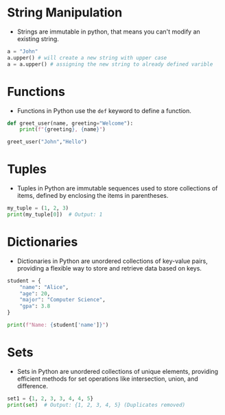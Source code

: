 # String Manipulation

- Strings are immutable in python, that means you can't modify an existing string.
```python
a = "John"
a.upper() # will create a new string with upper case
a = a.upper() # assigning the new string to already defined varible
```

# Functions

- Functions in Python use the ```def``` keyword to define a function.
```python
def greet_user(name, greeting="Welcome"):
    print(f"{greeting}, {name}")

greet_user("John","Hello")
```

# Tuples

- Tuples in Python are immutable sequences used to store collections of items, defined by enclosing the items in parentheses.
```python
my_tuple = (1, 2, 3)
print(my_tuple[0])  # Output: 1
```

# Dictionaries

- Dictionaries in Python are unordered collections of key-value pairs, providing a flexible way to store and retrieve data based on keys.

```python
student = {
    "name": "Alice",
    "age": 20,
    "major": "Computer Science",
    "gpa": 3.8
}

print(f"Name: {student['name']}")

```
# Sets

- Sets in Python are unordered collections of unique elements, providing efficient methods for set operations like intersection, union, and difference.

```python
set1 = {1, 2, 3, 3, 4, 4, 5}
print(set)  # Output: {1, 2, 3, 4, 5} (Duplicates removed)

```